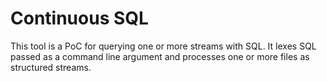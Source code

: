 # Continuous SQL

This tool is a PoC for querying one or more streams with SQL. It lexes SQL passed as a command line argument and processes one or more files as structured streams.